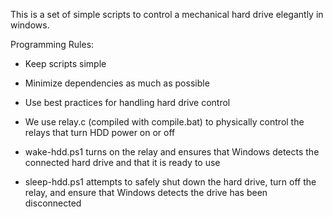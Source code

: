 This is a set of simple scripts to control a mechanical hard drive elegantly in windows.

Programming Rules:

- Keep scripts simple
- Minimize dependencies as much as possible
- Use best practices for handling hard drive control

- We use relay.c (compiled with compile.bat) to physically control the relays that turn HDD power on or off
- wake-hdd.ps1 turns on the relay and ensures that Windows detects the connected hard drive and that it is ready to use
- sleep-hdd.ps1 attempts to safely shut down the hard drive, turn off the relay, and ensure that Windows detects the drive has been disconnected